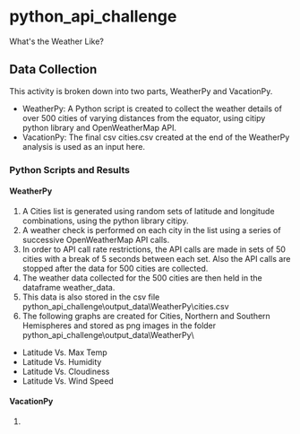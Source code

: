 # python_api_challenge
What's the Weather Like?

## Data Collection
This activity is broken down into two parts, WeatherPy and VacationPy.
-   WeatherPy: A Python script is created to collect the weather details of over 500 cities of varying distances from the equator, using citipy python library and OpenWeatherMap API.
-   VacationPy: The final csv cities.csv created at the end of the WeatherPy analysis is used as an input here.

### Python Scripts and Results
#### WeatherPy
1)  A Cities list is generated using random sets of latitude and longitude combinations, using the python library citipy.
2)  A weather check is performed on each city in the list using a series of successive OpenWeatherMap API calls.
3)  In order to API call rate restrictions, the API calls are made in sets of 50 cities with a break of 5 seconds between each set. Also the API calls are stopped after the data for 500 cities are collected.
4)  The weather data collected for the 500 cities are then held in the dataframe weather_data.
5)  This data is also stored in the csv file python_api_challenge\output_data\WeatherPy\cities.csv
6)  The following graphs are created for Cities, Northern and Southern Hemispheres and stored as png images in the folder python_api_challenge\output_data\WeatherPy\
-   Latitude Vs. Max Temp
-   Latitude Vs. Humidity
-   Latitude Vs. Cloudiness
-   Latitude Vs. Wind Speed

#### VacationPy
1)  